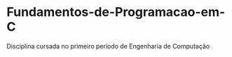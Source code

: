 # Fundamentos-de-Programacao-em-C
Disciplina cursada no primeiro período de Engenharia de Computação
